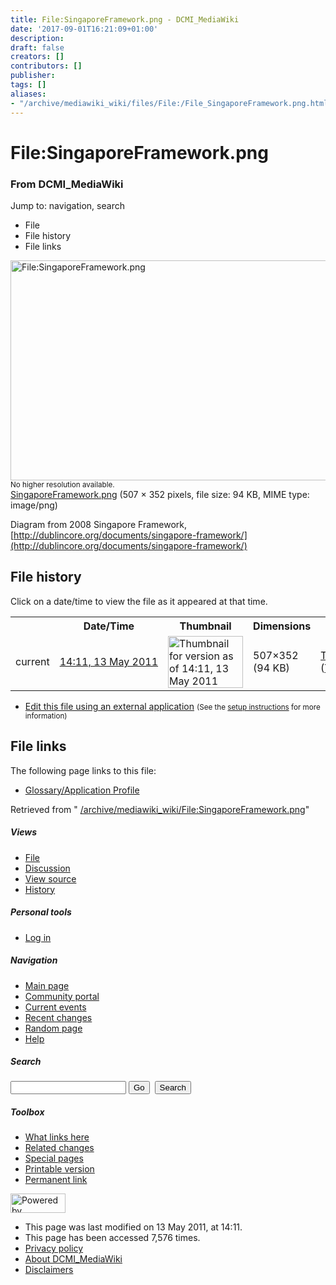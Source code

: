 ```yaml
---
title: File:SingaporeFramework.png - DCMI_MediaWiki
date: '2017-09-01T16:21:09+01:00'
description: 
draft: false
creators: []
contributors: []
publisher: 
tags: []
aliases:
- "/archive/mediawiki_wiki/files/File:/File_SingaporeFramework.png.html"
---
```


<a id="top"></a>
# File:SingaporeFramework.png

### From DCMI\_MediaWiki

Jump to: navigation, search
<!-- start content -->
- File
- File history
- File links

 [<img alt="File:SingaporeFramework.png" src="/images/0/03/SingaporeFramework.png" width="507" height="352">](/archive/mediawiki_wiki/files/SingaporeFramework.png)  
<small>No higher resolution available.</small>  
 [SingaporeFramework.png](/images/0/03/SingaporeFramework.png)‎ (507 × 352 pixels, file size: 94 KB, MIME type: image/png)

Diagram from 2008 Singapore Framework, [http://dublincore.org/documents/singapore-framework/](http://dublincore.org/documents/singapore-framework/)

<!-- 
NewPP limit report
Preprocessor node count: 1/1000000
Post-expand include size: 0/2097152 bytes
Template argument size: 0/2097152 bytes
Expensive parser function count: 0/100
-->
## File history

Click on a date/time to view the file as it appeared at that time.

<table class="wikitable filehistory">
  <tr>
    <td></td>
    <th>Date/Time</th>
    <th>Thumbnail</th>
    <th>Dimensions</th>
    <th>User</th>
    <th>Comment</th>
  </tr>
  <tr>
    <td>current</td>
    <td class="filehistory-selected" style="white-space: nowrap;"><a href="/archive/mediawiki_wiki/files/SingaporeFramework.png">14:11, 13 May 2011</a></td>
    <td><a href="/images/0/03/SingaporeFramework.png"><img alt="Thumbnail for version as of 14:11, 13 May 2011" src="/images/0/03/SingaporeFramework.png" width="120" height="83"></a></td>
    <td>507×352 <span style="white-space: nowrap;">(94 KB)</span>
    </td>
    <td>
      <a href="/index.php/User:TomBaker" title="User:TomBaker" class="mw-userlink">TomBaker</a> <span style="white-space: nowrap;"> <span class="mw-usertoollinks">(<a href="/index.php?title=User_talk:TomBaker&amp;action=edit&amp;redlink=1" class="new" title="User talk:TomBaker (page does not exist)">Talk</a> | <a href="/index.php/Special:Contributions/TomBaker" title="Special:Contributions/TomBaker">contribs</a>)</span></span>
    </td>
    <td> <span class="comment">(Diagram from 2008 Singapore Framework, http://dublincore.org/documents/singapore-framework/)</span>
    </td>
  </tr>
</table>

  

- [Edit this file using an external application](/index.php?title=File:SingaporeFramework.png&action=edit&externaledit=true&mode=file "File:SingaporeFramework.png") <small>(See the <a href="http://www.mediawiki.org/wiki/Manual:External_editors" class="external text" rel="nofollow">setup instructions</a> for more information)</small>

## File links

The following page links to this file:

- [Glossary/Application Profile](/index.php/Glossary/Application_Profile "Glossary/Application Profile")

Retrieved from " [/archive/mediawiki_wiki/File:SingaporeFramework.png](/archive/mediawiki_wiki/files/File:/File:SingaporeFramework.png.html)"

<!-- end content -->

##### Views

- [File](/archive/mediawiki_wiki/files/File:/File:SingaporeFramework.png.html "View the file page [c]")
- [Discussion](/index.php?title=File_talk:SingaporeFramework.png&action=edit&redlink=1 "Discussion about the content page [t]")
- [View source](/index.php?title=File:SingaporeFramework.png&action=edit "This page is protected.
You can view its source [e]")
- [History](/index.php?title=File:SingaporeFramework.png&action=history "Past revisions of this page [h]")

##### Personal tools

- [Log in](/index.php?title=Special:UserLogin&returnto=File:SingaporeFramework.png "You are encouraged to log in; however, it is not mandatory [o]")

<script type="text/javascript"> if (window.isMSIE55) fixalpha(); </script>

##### Navigation

- [Main page](/index.php/Main_Page "Visit the main page [z]")
- [Community portal](/index.php/DCMI_MediaWiki:Community_portal "About the project, what you can do, where to find things")
- [Current events](/index.php/DCMI_MediaWiki:Current_events "Find background information on current events")
- [Recent changes](/index.php/Special:RecentChanges "The list of recent changes in the wiki [r]")
- [Random page](/index.php/Special:Random "Load a random page [x]")
- [Help](/index.php/Help:Contents "The place to find out")

##### <label for="searchInput">Search</label>

<form action="/index.php" id="searchform">
				<input type="hidden" name="title" value="Special:Search">
				<input id="searchInput" title="Search DCMI_MediaWiki" accesskey="f" type="search" name="search">
				<input type="submit" name="go" class="searchButton" id="searchGoButton" value="Go" title="Go to a page with this exact name if exists"> 
				<input type="submit" name="fulltext" class="searchButton" id="mw-searchButton" value="Search" title="Search the pages for this text">
			</form>

##### Toolbox

- [What links here](/index.php/Special:WhatLinksHere/File:SingaporeFramework.png "List of all wiki pages that link here [j]")
- [Related changes](/index.php/Special:RecentChangesLinked/File:SingaporeFramework.png "Recent changes in pages linked from this page [k]")
- [Special pages](/index.php/Special:SpecialPages "List of all special pages [q]")
- [Printable version](/index.php?title=File:SingaporeFramework.png&printable=yes "Printable version of this page [p]")
- [Permanent link](/index.php?title=File:SingaporeFramework.png&oldid=424 "Permanent link to this revision of the page")

<!-- end of the left (by default at least) column -->

 [<img src="/skins/common/images/poweredby_mediawiki_88x31.png" height="31" width="88" alt="Powered by MediaWiki">](http://www.mediawiki.org/)

- This page was last modified on 13 May 2011, at 14:11.
- This page has been accessed 7,576 times.
- [Privacy policy](/index.php/DCMI_MediaWiki:Privacy_policy "DCMI MediaWiki:Privacy policy")
- [About DCMI\_MediaWiki](/index.php/DCMI_MediaWiki:About "DCMI MediaWiki:About")
- [Disclaimers](/index.php/DCMI_MediaWiki:General_disclaimer "DCMI MediaWiki:General disclaimer")

<script>if (window.runOnloadHook) runOnloadHook();</script><!-- Served in 0.459 secs. -->
